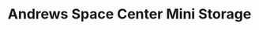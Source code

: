 ---
title: "Andrews Space Center Mini Storage"
url: /deer-trail/andrews-space-center-mini-storage/
shop: doityourself
---